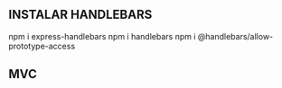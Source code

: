 
## INSTALAR HANDLEBARS

npm i express-handlebars
npm i handlebars
npm i @handlebars/allow-prototype-access

## MVC
